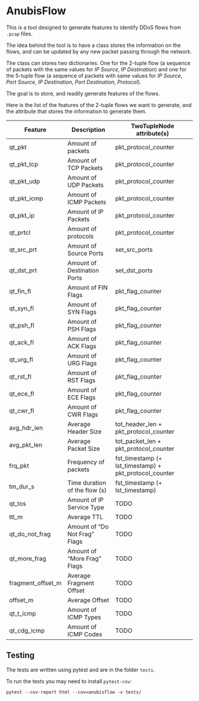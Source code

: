 # AnubisFlow

This is a tool designed to generate features to identify DDoS flows from `.pcap` files.

The idea behind the tool is to have a class stores the information on the flows, and can be updated by any new packet passing through the network.

The class can stores two dictionaries. One for the 2-tuple flow (a sequence of packets with the same values for _IP Source_, _IP Destination_) and one for the 5-tuple flow (a sequence of packets with same values for _IP Source_, _Port Source_, _IP Destination_, _Port Destination_, _Protocol_).

The goal is to store, and readily generate features of the flows.

Here is the list of the features of the 2-tuple flows we want to generate, and the attribute that stores the information to generate them.

| Feature | Description | TwoTupleNode attribute(s) |
| ------- | ----------- | --------------------- |
| qt_pkt | Amount of packets | pkt_protocol_counter |
| qt_pkt_tcp | Amount of TCP Packets | pkt_protocol_counter |
| qt_pkt_udp | Amount of UDP Packets | pkt_protocol_counter |
| qt_pkt_icmp | Amount of ICMP Packets | pkt_protocol_counter |
| qt_pkt_ip | Amount of IP Packets | pkt_protocol_counter |
| qt_prtcl | Amount of protocols | pkt_protocol_counter |
| qt_src_prt | Amount of Source Ports | set_src_ports |
| qt_dst_prt | Amount of Destination Ports | set_dst_ports |
| qt_fin_fl | Amount of FIN Flags | pkt_flag_counter |
| qt_syn_fl | Amount of SYN Flags | pkt_flag_counter |
| qt_psh_fl | Amount of PSH Flags | pkt_flag_counter |
| qt_ack_fl | Amount of ACK Flags | pkt_flag_counter |
| qt_urg_fl | Amount of URG Flags | pkt_flag_counter |
| qt_rst_fl | Amount of RST Flags | pkt_flag_counter |
| qt_ece_fl | Amount of ECE Flags | pkt_flag_counter |
| qt_cwr_fl | Amount of CWR Flags | pkt_flag_counter |
| avg_hdr_len | Average Header Size | tot_header_len + pkt_protocol_counter |
| avg_pkt_len | Average Packet Size | tot_packet_len + pkt_protocol_counter |
| frq_pkt | Frequency of packets | fst_timestamp (+ lst_timestamp) + pkt_protocol_counter |
| tm_dur_s | Time duration of the flow (s) | fst_timestamp (+ lst_timestamp)|
| qt_tos | Amount of IP Service Type | TODO |
| ttl_m | Average TTL | TODO |
| qt_do_not_frag | Amount of “Do Not Frag” Flags | TODO |
| qt_more_frag | Amount of “More Frag” Flags | TODO |
| fragment_offset_m | Average Fragment Offset | TODO |
| offset_m | Average Offset | TODO |
| qt_t_icmp | Amount of ICMP Types | TODO |
| qt_cdg_icmp | Amount of ICMP Codes | TODO |


## Testing

The tests are written using pytest and are in the folder `tests`.

To run the tests you may need to install `pytest-cov`:

```Shell
pytest --cov-report html --cov=anubisflow -v tests/
```